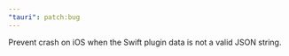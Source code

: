 ```yaml
---
"tauri": patch:bug
---
```


Prevent crash on iOS when the Swift plugin data is not a valid JSON string.

